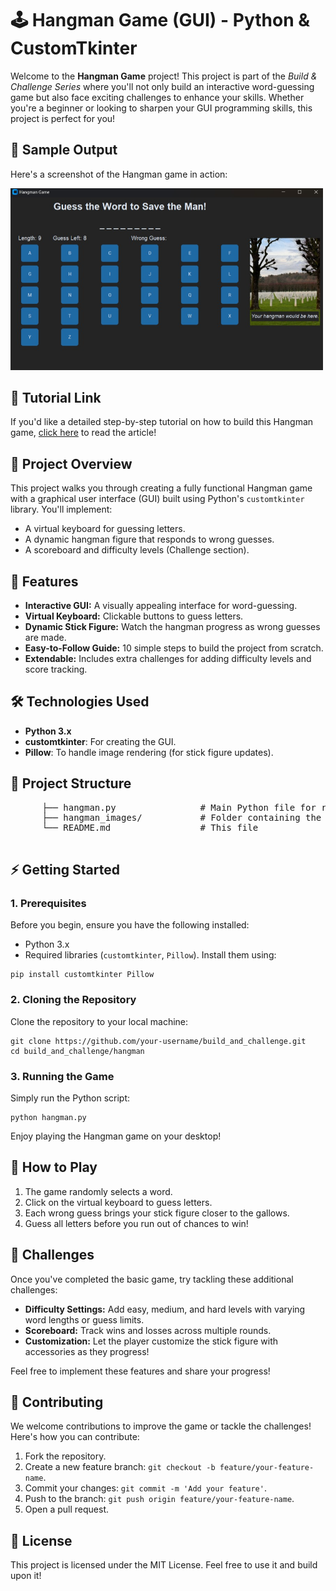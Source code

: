 <h1>🕹️ Hangman Game (GUI) - Python & CustomTkinter</h1>
    <p>Welcome to the <strong>Hangman Game</strong> project! This project is part of the <em>Build & Challenge Series</em> where you'll not only build an interactive word-guessing game but also face exciting challenges to enhance your skills. Whether you're a beginner or looking to sharpen your GUI programming skills, this project is perfect for you!</p>

<h2>📸 Sample Output</h2>
  <!-- To place an output image, use the following format -->
  <p>Here's a screenshot of the Hangman game in action:</p>
  <img src="https://github.com/maitry4/build_and_challenge/blob/main/hangman/hangman_output.png" alt="Hangman Game Output" width="500px">

<h2>📘 Tutorial Link</h2>
    <p>If you'd like a detailed step-by-step tutorial on how to build this Hangman game, <a href="https://python-hub.com/hangman-game-in-python-using-customtkinter/" target="_blank">click here</a> to read the article!</p>

  <h2>🎯 Project Overview</h2>
  <p>This project walks you through creating a fully functional Hangman game with a graphical user interface (GUI) built using Python's <code>customtkinter</code> library. You'll implement:</p>
  <ul>
      <li>A virtual keyboard for guessing letters.</li>
      <li>A dynamic hangman figure that responds to wrong guesses.</li>
      <li>A scoreboard and difficulty levels (Challenge section).</li>
  </ul>

  <h2>🚀 Features</h2>
  <ul>
      <li><strong>Interactive GUI:</strong> A visually appealing interface for word-guessing.</li>
      <li><strong>Virtual Keyboard:</strong> Clickable buttons to guess letters.</li>
      <li><strong>Dynamic Stick Figure:</strong> Watch the hangman progress as wrong guesses are made.</li>
      <li><strong>Easy-to-Follow Guide:</strong> 10 simple steps to build the project from scratch.</li>
      <li><strong>Extendable:</strong> Includes extra challenges for adding difficulty levels and score tracking.</li>
  </ul>

  <h2>🛠 Technologies Used</h2>
  <ul>
      <li><strong>Python 3.x</strong></li>
      <li><strong>customtkinter</strong>: For creating the GUI.</li>
      <li><strong>Pillow</strong>: To handle image rendering (for stick figure updates).</li>
  </ul>

  <h2>📂 Project Structure</h2>
  <pre>
      ├── hangman.py                # Main Python file for running the game
      ├── hangman_images/           # Folder containing the hangman images (0.png to 8.png)
      └── README.md                 # This file
  </pre>

  <h2>⚡ Getting Started</h2>
  <h3>1. Prerequisites</h3>
  <p>Before you begin, ensure you have the following installed:</p>
  <ul>
      <li>Python 3.x</li>
      <li>Required libraries (<code>customtkinter</code>, <code>Pillow</code>). Install them using:</li>
  </ul>
  <pre><code>pip install customtkinter Pillow</code></pre>

  <h3>2. Cloning the Repository</h3>
<p>Clone the repository to your local machine:</p>
<pre><code>git clone https://github.com/your-username/build_and_challenge.git
cd build_and_challenge/hangman</code></pre>

  <h3>3. Running the Game</h3>
  <p>Simply run the Python script:</p>
  <pre><code>python hangman.py</code></pre>
  <p>Enjoy playing the Hangman game on your desktop!</p>

  <h2>📝 How to Play</h2>
  <ol>
      <li>The game randomly selects a word.</li>
      <li>Click on the virtual keyboard to guess letters.</li>
      <li>Each wrong guess brings your stick figure closer to the gallows.</li>
      <li>Guess all letters before you run out of chances to win!</li>
  </ol>

  <h2>🎉 Challenges</h2>
  <p>Once you've completed the basic game, try tackling these additional challenges:</p>
  <ul>
      <li><strong>Difficulty Settings:</strong> Add easy, medium, and hard levels with varying word lengths or guess limits.</li>
      <li><strong>Scoreboard:</strong> Track wins and losses across multiple rounds.</li>
      <li><strong>Customization:</strong> Let the player customize the stick figure with accessories as they progress!</li>
  </ul>
  <p>Feel free to implement these features and share your progress!</p>

  <h2>🤝 Contributing</h2>
  <p>We welcome contributions to improve the game or tackle the challenges! Here's how you can contribute:</p>
  <ol>
      <li>Fork the repository.</li>
      <li>Create a new feature branch: <code>git checkout -b feature/your-feature-name</code>.</li>
      <li>Commit your changes: <code>git commit -m 'Add your feature'</code>.</li>
      <li>Push to the branch: <code>git push origin feature/your-feature-name</code>.</li>
      <li>Open a pull request.</li>
  </ol>

  <h2>🔗 License</h2>
  <p>This project is licensed under the MIT License. Feel free to use it and build upon it!</p>

    
